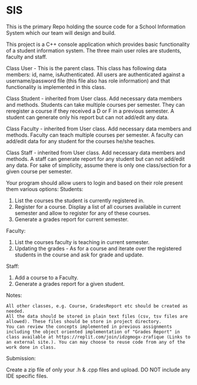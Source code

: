 # SIS
This is the primary Repo holding the source code for a School Information System which our team will design and build.


This project is a C++ console application which provides basic functionality of a student information system. The three main user roles are students, faculty and staff.

Class User - This is the parent class. This class has following data members: id, name, isAuthenticated. All users are authenticated against a username/password file (this file also has role information) and that functionality is implemented in this class.

Class Student - inherited from User class. Add necessary data members and methods.
Students can take multiple courses per semester. They can reregister a course if they received a D or F in a previous semester.
A student can generate only his report but can not add/edit any data.

Class Faculty - inherited from User class. Add necessary data members and methods.
Faculty can teach multiple courses per semester.
A faculty can add/edit data for any student for the courses he/she teaches.

Class Staff - inherited from User class. Add necessary data members and methods.
A staff can generate report for any student but can not add/edit any data.
For sake of simplicity, assume there is only one class/section for a given course per semester.


Your program should allow users to login and based on their role present them various options:
Students:
1. List the courses the student is currently registered in.
2. Register for a course. Display a list of all courses available in current semester and allow to register for any of these courses.
3. Generate a grades report for current semester.

Faculty:
1. List the courses faculty is teaching in current semester.
2. Updating the grades - As for a course and iterate over the registered students in the course and ask for grade and update.

Staff:
1. Add a course to a Faculty.
2. Generate a grades report for a given student.

Notes:

    All other classes, e.g. Course, GradesReport etc should be created as needed.
    All the data should be stored in plain text files (csv, tsv files are allowed). These files should be store in project directory.
    You can review the concepts implemented in previous assignments including the object oriented implementation of "Grades Report" in class available at https://replit.com/join/idzgmogx-zrafique (Links to an external site.). You can may choose to reuse code from any of the work done in class.

Submission:

Create a zip file of only your .h & .cpp files and upload. DO NOT include any IDE specific files.
